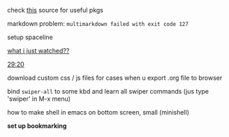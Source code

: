 check [this](https://github.com/emacs-tw/awesome-emacs) source for useful pkgs

markdown problem: `multimarkdown failed with exit code 127`

setup spaceline

[what i just watched??](https://www.youtube.com/watch?v=Gk9-q8tXbMs&list=PLX2044Ew-UVVv31a0-Qn3dA6Sd_-NyA1n&index=14)

[29:20](https://www.youtube.com/watch?v=EsAkPl3On3E&list=PLX2044Ew-UVVv31a0-Qn3dA6Sd_-NyA1n&index=18)

download custom css / js files for cases when u export .org file to browser

bind `swiper-all` to some kbd
and learn all swiper commands (jus type 'swiper' in M-x menu)

how to make shell in emacs on bottom screen, small (minishell)

**set up bookmarking**

